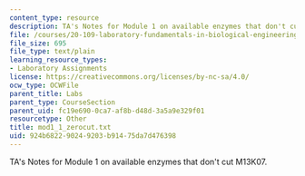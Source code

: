```yaml
---
content_type: resource
description: TA's Notes for Module 1 on available enzymes that don't cut M13K07.
file: /courses/20-109-laboratory-fundamentals-in-biological-engineering-fall-2007/924b682290249203b91475da7d476398_mod1_1_zerocut.txt
file_size: 695
file_type: text/plain
learning_resource_types:
- Laboratory Assignments
license: https://creativecommons.org/licenses/by-nc-sa/4.0/
ocw_type: OCWFile
parent_title: Labs
parent_type: CourseSection
parent_uid: fc19e690-0ca7-af8b-d48d-3a5a9e329f01
resourcetype: Other
title: mod1_1_zerocut.txt
uid: 924b6822-9024-9203-b914-75da7d476398
---
```

TA's Notes for Module 1 on available enzymes that don't cut M13K07.